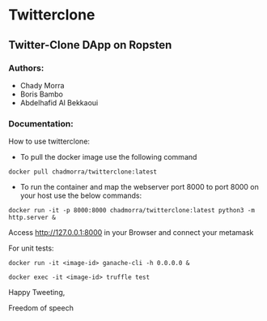 # Twitterclone
## Twitter-Clone DApp on Ropsten 

### Authors:
* Chady Morra
* Boris Bambo
* Abdelhafid Al Bekkaoui

### Documentation:

How to use twitterclone:
* To pull the docker image use the following command
```
docker pull chadmorra/twitterclone:latest
```
* To run the container and map the webserver port 8000 to port 8000 on your host use the below commands:
```
docker run -it -p 8000:8000 chadmorra/twitterclone:latest python3 -m http.server &
```
Access http://127.0.0.1:8000 in your Browser and connect your metamask

For unit tests:
```
docker run -it <image-id> ganache-cli -h 0.0.0.0 &
```
```
docker exec -it <image-id> truffle test
```

Happy Tweeting, 

Freedom of speech
